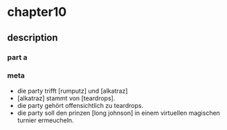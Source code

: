 # chapter10

## description

### part a

### meta

* die party trifft [rumputz] und [alkatraz]
* [alkatraz] stammt von [teardrops].
* die party gehört offensichtlich zu teardrops.
* die party soll den prinzen [long johnson] in einem virtuellen magischen turnier ermeucheln.
